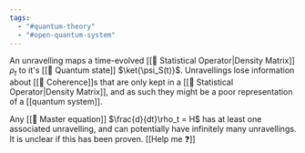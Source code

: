 ```yaml
---
tags:
  - "#quantum-theory"
  - "#open-quantum-system"
---
```

An unravelling maps a time-evolved [[📘 Statistical Operator|Density Matrix]] $\rho_t$ to it's [[📘 Quantum state]] $\ket{\psi_S(t)}$. Unravellings lose information about [[📘 Coherence]]s that are only kept in a [[📘 Statistical Operator|Density Matrix]], and as such they might be a poor representation of a [[quantum system]].

Any [[📘 Master equation]] $\frac{d}{dt}\rho_t = H$ has at least one associated unravelling, and can potentially have infinitely many unravellings. It is unclear if this has been proven. [[Help me ❓]]